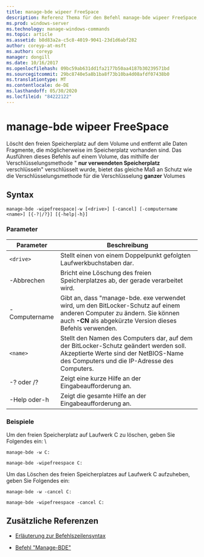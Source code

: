 ```yaml
---
title: manage-bde wipeer FreeSpace
description: Referenz Thema für den Befehl manage-bde wipeer FreeSpace, mit dem der freie Speicherplatz auf dem Volume gelöscht wird, wodurch alle Daten Fragmente entfernt werden, die möglicherweise im Speicherplatz vorhanden sind.
ms.prod: windows-server
ms.technology: manage-windows-commands
ms.topic: article
ms.assetid: b8d83a2a-c5c8-4019-9041-23d1d6abf282
author: coreyp-at-msft
ms.author: coreyp
manager: dongill
ms.date: 10/16/2017
ms.openlocfilehash: 09bc59ab631dd1fa2177b50aa4187b30239571bd
ms.sourcegitcommit: 29bc8740e5a8b1ba8f73b10ba4d08afdf07438b0
ms.translationtype: MT
ms.contentlocale: de-DE
ms.lasthandoff: 05/30/2020
ms.locfileid: "84222122"
---
```

# <a name="manage-bde-wipefreespace"></a>manage-bde wipeer FreeSpace

Löscht den freien Speicherplatz auf dem Volume und entfernt alle Daten Fragmente, die möglicherweise im Speicherplatz vorhanden sind. Das Ausführen dieses Befehls auf einem Volume, das mithilfe der Verschlüsselungsmethode " **nur verwendeten Speicherplatz** verschlüsseln" verschlüsselt wurde, bietet das gleiche Maß an Schutz wie die Verschlüsselungsmethode für die Verschlüsselung **ganzer** Volumes

## <a name="syntax"></a>Syntax

```
manage-bde -wipefreespace|-w [<drive>] [-cancel] [-computername <name>] [{-?|/?}] [{-help|-h}]
```

### <a name="parameters"></a>Parameter

| Parameter | Beschreibung |
| --------- | ----------- |
| `<drive>` | Stellt einen von einem Doppelpunkt gefolgten Laufwerkbuchstaben dar. |
| -Abbrechen | Bricht eine Löschung des freien Speicherplatzes ab, der gerade verarbeitet wird. |
| -Computername | Gibt an, dass "manage-bde. exe verwendet wird, um den BitLocker-Schutz auf einem anderen Computer zu ändern. Sie können auch **-CN** als abgekürzte Version dieses Befehls verwenden. |
| `<name>` | Stellt den Namen des Computers dar, auf dem der BitLocker-Schutz geändert werden soll. Akzeptierte Werte sind der NetBIOS-Name des Computers und die IP-Adresse des Computers. |
| -? oder /? | Zeigt eine kurze Hilfe an der Eingabeaufforderung an. |
| -Help oder-h | Zeigt die gesamte Hilfe an der Eingabeaufforderung an. |

### <a name="examples"></a>Beispiele

Um den freien Speicherplatz auf Laufwerk C zu löschen, geben Sie Folgendes ein: \

```
manage-bde -w C:
```

```
manage-bde -wipefreespace C:
```

Um das Löschen des freien Speicherplatzes auf Laufwerk C aufzuheben, geben Sie Folgendes ein:

```
manage-bde -w -cancel C:
```

```
manage-bde -wipefreespace -cancel C:
```

## <a name="additional-references"></a>Zusätzliche Referenzen

- [Erläuterung zur Befehlszeilensyntax](command-line-syntax-key.md)

- [Befehl "Manage-BDE"](manage-bde.md)
